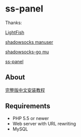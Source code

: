 # ss-panel

Thanks: 

[LightFish](https://github.com/OzCat/LightFish)

[shadowsocks manuser](https://github.com/mengskysama/shadowsocks/tree/manyuser)

[shadowsocks-go mu](https://github.com/orvice/shadowsocks-go/tree/mu)

[ss-panel](https://github.com/orvice/ss-panel)



## About

[完整版中文安装教程](https://github.com/maxidea-com/ss-panel/wiki/v3-Guide)

## Requirements

* PHP 5.5 or newer
* Web server with URL rewriting
* MySQL

